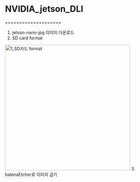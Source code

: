 # NVIDIA_jetson_DLI
====================
1. jetson-nano-jpg 이미지 다운로드
2. SD card format
<img width="413" alt="1_SD카드 format" src="https://github.com/user-attachments/assets/e296ff5f-4bde-4fb5-ae36-1d81e5aab3b0">
3. balenaEtcher로 이미지 굽기

